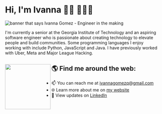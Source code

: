 # Hi, I'm Ivanna 👋🏽 👩🏽‍💻

<img src="https://i.imgur.com/zutzVvG.png" alt="banner that says Ivanna Gomez - Engineer in the making">

I'm currently a senior at the Georgia Institute of Technology and an aspiring software engineer who is passionate about creating technology to elevate people and build communities. Some programming languages I enjoy working with include Python, JavaScript and Java. I have previously worked with Uber, Meta and Major League Hacking.

## 🌎 Find me around the web: <a><img align="left" width="150" height="150" src="https://i.imgur.com/QuOzyIT.png"></a>
- 📫 You can reach me at ivannagomezq@gmail.com
- 🌐 Learn more about me on <a href="https://www.ivannagomez.co/"> my website</a>
- 💼 View updates on <a href="https://www.linkedin.com/in/ivanna-gomez-q/">LinkedIn</a>
 

<!---
ivannagomez/ivannagomez is a ✨ special ✨ repository because its `README.md` (this file) appears on your GitHub profile.
You can click the Preview link to take a look at your changes.
--->
